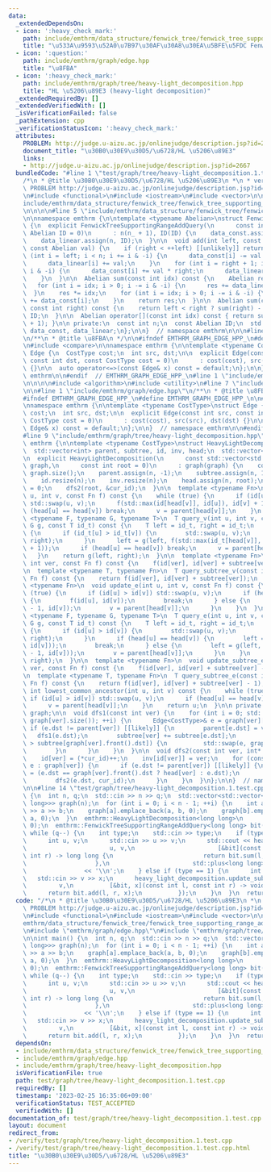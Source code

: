 ```yaml
---
data:
  _extendedDependsOn:
  - icon: ':heavy_check_mark:'
    path: include/emthrm/data_structure/fenwick_tree/fenwick_tree_supporting_range_add_query.hpp
    title: "\u533A\u9593\u52A0\u7B97\u30AF\u30A8\u30EA\u5BFE\u5FDC Fenwick tree"
  - icon: ':question:'
    path: include/emthrm/graph/edge.hpp
    title: "\u8FBA"
  - icon: ':heavy_check_mark:'
    path: include/emthrm/graph/tree/heavy-light_decomposition.hpp
    title: "HL \u5206\u89E3 (heavy-light decomposition)"
  _extendedRequiredBy: []
  _extendedVerifiedWith: []
  _isVerificationFailed: false
  _pathExtension: cpp
  _verificationStatusIcon: ':heavy_check_mark:'
  attributes:
    PROBLEM: http://judge.u-aizu.ac.jp/onlinejudge/description.jsp?id=2667
    document_title: "\u30B0\u30E9\u30D5/\u6728/HL \u5206\u89E3"
    links:
    - http://judge.u-aizu.ac.jp/onlinejudge/description.jsp?id=2667
  bundledCode: "#line 1 \"test/graph/tree/heavy-light_decomposition.1.test.cpp\"\n\
    /*\n * @title \u30B0\u30E9\u30D5/\u6728/HL \u5206\u89E3\n *\n * verification-helper:\
    \ PROBLEM http://judge.u-aizu.ac.jp/onlinejudge/description.jsp?id=2667\n */\n\
    \n#include <functional>\n#include <iostream>\n#include <vector>\n\n#line 1 \"\
    include/emthrm/data_structure/fenwick_tree/fenwick_tree_supporting_range_add_query.hpp\"\
    \n\n\n\n#line 5 \"include/emthrm/data_structure/fenwick_tree/fenwick_tree_supporting_range_add_query.hpp\"\
    \n\nnamespace emthrm {\n\ntemplate <typename Abelian>\nstruct FenwickTreeSupportingRangeAddQuery\
    \ {\n  explicit FenwickTreeSupportingRangeAddQuery(\n      const int n_, const\
    \ Abelian ID = 0)\n      : n(n_ + 1), ID(ID) {\n    data_const.assign(n, ID);\n\
    \    data_linear.assign(n, ID);\n  }\n\n  void add(int left, const int right,\
    \ const Abelian val) {\n    if (right < ++left) [[unlikely]] return;\n    for\
    \ (int i = left; i < n; i += i & -i) {\n      data_const[i] -= val * (left - 1);\n\
    \      data_linear[i] += val;\n    }\n    for (int i = right + 1; i < n; i +=\
    \ i & -i) {\n      data_const[i] += val * right;\n      data_linear[i] -= val;\n\
    \    }\n  }\n\n  Abelian sum(const int idx) const {\n    Abelian res = ID;\n \
    \   for (int i = idx; i > 0; i -= i & -i) {\n      res += data_linear[i];\n  \
    \  }\n    res *= idx;\n    for (int i = idx; i > 0; i -= i & -i) {\n      res\
    \ += data_const[i];\n    }\n    return res;\n  }\n\n  Abelian sum(const int left,\
    \ const int right) const {\n    return left < right ? sum(right) - sum(left) :\
    \ ID;\n  }\n\n  Abelian operator[](const int idx) const { return sum(idx, idx\
    \ + 1); }\n\n private:\n  const int n;\n  const Abelian ID;\n  std::vector<Abelian>\
    \ data_const, data_linear;\n};\n\n}  // namespace emthrm\n\n\n#line 1 \"include/emthrm/graph/edge.hpp\"\
    \n/**\n * @title \u8FBA\n */\n\n#ifndef EMTHRM_GRAPH_EDGE_HPP_\n#define EMTHRM_GRAPH_EDGE_HPP_\n\
    \n#include <compare>\n\nnamespace emthrm {\n\ntemplate <typename CostType>\nstruct\
    \ Edge {\n  CostType cost;\n  int src, dst;\n\n  explicit Edge(const int src,\
    \ const int dst, const CostType cost = 0)\n      : cost(cost), src(src), dst(dst)\
    \ {}\n\n  auto operator<=>(const Edge& x) const = default;\n};\n\n}  // namespace\
    \ emthrm\n\n#endif  // EMTHRM_GRAPH_EDGE_HPP_\n#line 1 \"include/emthrm/graph/tree/heavy-light_decomposition.hpp\"\
    \n\n\n\n#include <algorithm>\n#include <utility>\n#line 7 \"include/emthrm/graph/tree/heavy-light_decomposition.hpp\"\
    \n\n#line 1 \"include/emthrm/graph/edge.hpp\"\n/**\n * @title \u8FBA\n */\n\n\
    #ifndef EMTHRM_GRAPH_EDGE_HPP_\n#define EMTHRM_GRAPH_EDGE_HPP_\n\n#include <compare>\n\
    \nnamespace emthrm {\n\ntemplate <typename CostType>\nstruct Edge {\n  CostType\
    \ cost;\n  int src, dst;\n\n  explicit Edge(const int src, const int dst, const\
    \ CostType cost = 0)\n      : cost(cost), src(src), dst(dst) {}\n\n  auto operator<=>(const\
    \ Edge& x) const = default;\n};\n\n}  // namespace emthrm\n\n#endif  // EMTHRM_GRAPH_EDGE_HPP_\n\
    #line 9 \"include/emthrm/graph/tree/heavy-light_decomposition.hpp\"\n\nnamespace\
    \ emthrm {\n\ntemplate <typename CostType>\nstruct HeavyLightDecomposition {\n\
    \  std::vector<int> parent, subtree, id, inv, head;\n  std::vector<CostType> cost;\n\
    \n  explicit HeavyLightDecomposition(\n      const std::vector<std::vector<Edge<CostType>>>&\
    \ graph,\n      const int root = 0)\n      : graph(graph) {\n    const int n =\
    \ graph.size();\n    parent.assign(n, -1);\n    subtree.assign(n, 1);\n    dfs1(root);\n\
    \    id.resize(n);\n    inv.resize(n);\n    head.assign(n, root);\n    int cur_id\
    \ = 0;\n    dfs2(root, &cur_id);\n  }\n\n  template <typename Fn>\n  void update_v(int\
    \ u, int v, const Fn f) const {\n    while (true) {\n      if (id[u] > id[v])\
    \ std::swap(u, v);\n      f(std::max(id[head[v]], id[u]), id[v] + 1);\n      if\
    \ (head[u] == head[v]) break;\n      v = parent[head[v]];\n    }\n  }\n\n  template\
    \ <typename F, typename G, typename T>\n  T query_v(int u, int v, const F f, const\
    \ G g, const T id_t) const {\n    T left = id_t, right = id_t;\n    while (true)\
    \ {\n      if (id_t[u] > id_t[v]) {\n        std::swap(u, v);\n        std::swap(left,\
    \ right);\n      }\n      left = g(left, f(std::max(id_t[head[v]], id_t[u]), id_t[v]\
    \ + 1));\n      if (head[u] == head[v]) break;\n      v = parent[head[v]];\n \
    \   }\n    return g(left, right);\n  }\n\n  template <typename Fn>\n  void update_subtree_v(const\
    \ int ver, const Fn f) const {\n    f(id[ver], id[ver] + subtree[ver]);\n  }\n\
    \n  template <typename T, typename Fn>\n  T query_subtree_v(const int ver, const\
    \ Fn f) const {\n    return f(id[ver], id[ver] + subtree[ver]);\n  }\n\n  template\
    \ <typename Fn>\n  void update_e(int u, int v, const Fn f) const {\n    while\
    \ (true) {\n      if (id[u] > id[v]) std::swap(u, v);\n      if (head[u] == head[v])\
    \ {\n        f(id[u], id[v]);\n        break;\n      } else {\n        f(id[head[v]]\
    \ - 1, id[v]);\n        v = parent[head[v]];\n      }\n    }\n  }\n\n  template\
    \ <typename F, typename G, typename T>\n  T query_e(int u, int v, const F f, const\
    \ G g, const T id_t) const {\n    T left = id_t, right = id_t;\n    while (true)\
    \ {\n      if (id[u] > id[v]) {\n        std::swap(u, v);\n        std::swap(left,\
    \ right);\n      }\n      if (head[u] == head[v]) {\n        left = g(left, f(id[u],\
    \ id[v]));\n        break;\n      } else {\n        left = g(left, f(id[head[v]]\
    \ - 1, id[v]));\n        v = parent[head[v]];\n      }\n    }\n    return g(left,\
    \ right);\n  }\n\n  template <typename Fn>\n  void update_subtree_e(const int\
    \ ver, const Fn f) const {\n    f(id[ver], id[ver] + subtree[ver] - 1);\n  }\n\
    \n  template <typename T, typename Fn>\n  T query_subtree_e(const int ver, const\
    \ Fn f) const {\n    return f(id[ver], id[ver] + subtree[ver] - 1);\n  }\n\n \
    \ int lowest_common_ancestor(int u, int v) const {\n    while (true) {\n     \
    \ if (id[u] > id[v]) std::swap(u, v);\n      if (head[u] == head[v]) break;\n\
    \      v = parent[head[v]];\n    }\n    return u;\n  }\n\n private:\n  std::vector<std::vector<Edge<CostType>>>\
    \ graph;\n\n  void dfs1(const int ver) {\n    for (int i = 0; std::cmp_less(i,\
    \ graph[ver].size()); ++i) {\n      Edge<CostType>& e = graph[ver][i];\n     \
    \ if (e.dst != parent[ver]) [[likely]] {\n        parent[e.dst] = ver;\n     \
    \   dfs1(e.dst);\n        subtree[ver] += subtree[e.dst];\n        if (subtree[e.dst]\
    \ > subtree[graph[ver].front().dst]) {\n          std::swap(e, graph[ver].front());\n\
    \        }\n      }\n    }\n  }\n\n  void dfs2(const int ver, int* cur_id) {\n\
    \    id[ver] = (*cur_id)++;\n    inv[id[ver]] = ver;\n    for (const Edge<CostType>&\
    \ e : graph[ver]) {\n      if (e.dst != parent[ver]) [[likely]] {\n        head[e.dst]\
    \ = (e.dst == graph[ver].front().dst ? head[ver] : e.dst);\n        cost.emplace_back(e.cost);\n\
    \        dfs2(e.dst, cur_id);\n      }\n    }\n  }\n};\n\n}  // namespace emthrm\n\
    \n\n#line 14 \"test/graph/tree/heavy-light_decomposition.1.test.cpp\"\n\nint main()\
    \ {\n  int n, q;\n  std::cin >> n >> q;\n  std::vector<std::vector<emthrm::Edge<long\
    \ long>>> graph(n);\n  for (int i = 0; i < n - 1; ++i) {\n    int a, b;\n    std::cin\
    \ >> a >> b;\n    graph[a].emplace_back(a, b, 0);\n    graph[b].emplace_back(b,\
    \ a, 0);\n  }\n  emthrm::HeavyLightDecomposition<long long>\n      heavy_light_decomposition(graph,\
    \ 0);\n  emthrm::FenwickTreeSupportingRangeAddQuery<long long> bit(n - 1);\n \
    \ while (q--) {\n    int type;\n    std::cin >> type;\n    if (type == 0) {\n\
    \      int u, v;\n      std::cin >> u >> v;\n      std::cout << heavy_light_decomposition.query_e(\n\
    \                       u, v,\n                       [&bit](const int l, const\
    \ int r) -> long long {\n                         return bit.sum(l, r);\n    \
    \                   },\n                       std::plus<long long>(), 0LL)\n\
    \                << '\\n';\n    } else if (type == 1) {\n      int v, x;\n   \
    \   std::cin >> v >> x;\n      heavy_light_decomposition.update_subtree_e(\n \
    \         v,\n          [&bit, x](const int l, const int r) -> void {\n      \
    \      return bit.add(l, r, x);\n          });\n    }\n  }\n  return 0;\n}\n"
  code: "/*\n * @title \u30B0\u30E9\u30D5/\u6728/HL \u5206\u89E3\n *\n * verification-helper:\
    \ PROBLEM http://judge.u-aizu.ac.jp/onlinejudge/description.jsp?id=2667\n */\n\
    \n#include <functional>\n#include <iostream>\n#include <vector>\n\n#include \"\
    emthrm/data_structure/fenwick_tree/fenwick_tree_supporting_range_add_query.hpp\"\
    \n#include \"emthrm/graph/edge.hpp\"\n#include \"emthrm/graph/tree/heavy-light_decomposition.hpp\"\
    \n\nint main() {\n  int n, q;\n  std::cin >> n >> q;\n  std::vector<std::vector<emthrm::Edge<long\
    \ long>>> graph(n);\n  for (int i = 0; i < n - 1; ++i) {\n    int a, b;\n    std::cin\
    \ >> a >> b;\n    graph[a].emplace_back(a, b, 0);\n    graph[b].emplace_back(b,\
    \ a, 0);\n  }\n  emthrm::HeavyLightDecomposition<long long>\n      heavy_light_decomposition(graph,\
    \ 0);\n  emthrm::FenwickTreeSupportingRangeAddQuery<long long> bit(n - 1);\n \
    \ while (q--) {\n    int type;\n    std::cin >> type;\n    if (type == 0) {\n\
    \      int u, v;\n      std::cin >> u >> v;\n      std::cout << heavy_light_decomposition.query_e(\n\
    \                       u, v,\n                       [&bit](const int l, const\
    \ int r) -> long long {\n                         return bit.sum(l, r);\n    \
    \                   },\n                       std::plus<long long>(), 0LL)\n\
    \                << '\\n';\n    } else if (type == 1) {\n      int v, x;\n   \
    \   std::cin >> v >> x;\n      heavy_light_decomposition.update_subtree_e(\n \
    \         v,\n          [&bit, x](const int l, const int r) -> void {\n      \
    \      return bit.add(l, r, x);\n          });\n    }\n  }\n  return 0;\n}\n"
  dependsOn:
  - include/emthrm/data_structure/fenwick_tree/fenwick_tree_supporting_range_add_query.hpp
  - include/emthrm/graph/edge.hpp
  - include/emthrm/graph/tree/heavy-light_decomposition.hpp
  isVerificationFile: true
  path: test/graph/tree/heavy-light_decomposition.1.test.cpp
  requiredBy: []
  timestamp: '2023-02-25 16:35:06+09:00'
  verificationStatus: TEST_ACCEPTED
  verifiedWith: []
documentation_of: test/graph/tree/heavy-light_decomposition.1.test.cpp
layout: document
redirect_from:
- /verify/test/graph/tree/heavy-light_decomposition.1.test.cpp
- /verify/test/graph/tree/heavy-light_decomposition.1.test.cpp.html
title: "\u30B0\u30E9\u30D5/\u6728/HL \u5206\u89E3"
---
```

